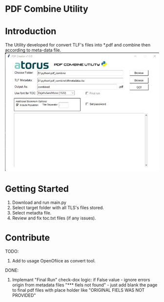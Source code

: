 # PDF Combine Utility 
# 
# Introduction 
The Utility developed for convert TLF's files into *.pdf and combine then according to meta-data file. 
![Test Image 3](start.jpg)

# Getting Started
 
1.	Download and run main.py
2.	Select target folder with all TLS's files stored. 
3.	Select metadta file. 
4.	Review and fix toc.txt files (if any issues). 



# Contribute
TODO: 

1. Add to usage OpenOfiice as convert tool.



DONE: 
1. Implemant "Final Run" check-dox logic: if False value - ignore errors origin from metadata files "*** fiels not found" - just add blank the page 
    to final pdf files with place holder like "ORIGINAL FIELS WAS NOT PROVIDED"

